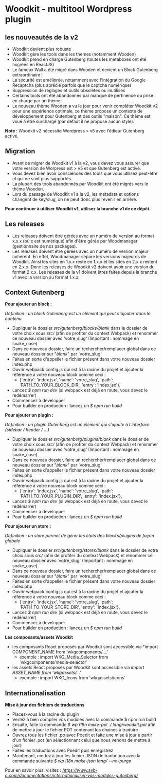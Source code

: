 # Woodkit - multitool Wordpress plugin

## les nouveautés de la v2

* Woodkit devient plus robuste
* Woodkit gère les tools dans les thèmes (notamment Wooden)
* Woodkit prend en charge Gutenberg (toutes les metaboxes ont été migrées en ReactJS)
* Le fameux Wall a été migré dans Wooden et devient un Block Gutenberg extraordinaire !
* La sécurité est améliorée, notamment avec l'intégration du Google Recaptcha (plus aprécié parfois que le captcha numérique)
* Suppression de réglages et outils obsolètes ou inutilisés
* Certains tools ont été abandonnés par manque de pertinence ou prise en charge par un thème.
* Le nouveau thème Wooden a vu le jour pour venir compléter Woodkit v2 pour une expérience optimale, ce thème propose un contexte de développement pour Gutenberg et des outils "maison". Ce thème est voué à être surchargé (par défaut il ne propose aucun style).

**Note :** Woodkit v2 nécessite Wordpress > v5 avec l'édieur Gutenberg activé.

## Migration

* Avant de migrer de Woodkit v1 à la v2, vous devez vous assurer que votre version de Worpress est > v5 et que Gutenberg est activé.
* Vous devez bien avoir consciences des tools que vous utilisez peut-être et qui ne sont plus supportés.
* La plupart des tools abandonnés par Woodkit ont été migrés vers le thème Wooden.
* Lors du passage de Woodkit v1 à la v2, les metadata et options changent de key/slug, on ne peut donc plus revenir en arrière.

**Pour continuer à utiliser Woodkit v1, utilisez la branche v1 de ce dépôt.**

## Les releases

* Les releases doivent être gérées avec un numéro de version au format x.x.x (où x est numérique) afin d'être gérée par Woodmanager (gestionnaire de nos packages).
* Les releases doivent être gérées avec un numéro de version majeur cohérent. En effet, Woodmanager sépare les versions majeures de Woodkit. Ainsi les sites en 1.x.x reste en 1.x.x et les sites en 2.x.x restent en 2.x.x. Donc les releases de Woodkit v2 doivent avoir une version du format 2.x.x. Les releases de la v1 doivent êtres faites depuis la branche v1 avec la version au format 1.x.x.

## Context Gutenberg

**Pour ajouter un block :**

*Définition : un block Gutenberg est un élément qui peut s'ajouter dans le contenu*

* Dupliquer le dossier *src/gutenberg/blocks/_blank_* dans le dossier de votre choix sous *src/* (afin de profiter du context Webpack) et renommer ce nouveau dossier avec 'votre_slug' (Important : nommage en snake_case)
* Dans ce nouveau dossier, faire un rechercher/remplacer global dans ce nouveau dossier sur "_blank_" par 'votre_slug'
* Faites en sorte d'appeller le fichier présent dans votre nouveau dossier index.php
* Ouvrir webpack.config.js qui est à la racine du projet et ajouter la référence à votre nouveau block comme ceci :
  * {'entry': 'index.jsx', 'name': 'votre_slug', 'path': 'PATH_TO_YOUR_BLOCK_DIR', 'entry': 'index.jsx'},
* Lancez *$ npm run dev* (si webpack est déjà en route, vous devez le redémarrer)
* Commencez à developper
* Pour builder en production : lancez un *$ npm run build*

**Pour ajouter un plugin :**

*Définition : un plugin Gutenberg est un élément qui s'ajoute à l'interface (sidebar / header / ...)*

* Dupliquer le dossier *src/gutenberg/plugins/_blank_* dans le dossier de votre choix sous *src/* (afin de profiter du context Webpack) et renommer ce nouveau dossier avec 'votre_slug' (Important : nommage en snake_case)
* Dans ce nouveau dossier, faire un rechercher/remplacer global dans ce nouveau dossier sur "_blank_" par 'votre_slug'
* Faites en sorte d'appeller le fichier présent dans votre nouveau dossier index.php
* Ouvrir webpack.config.js qui est à la racine du projet et ajouter la référence à votre nouveau block comme ceci :
  * {'entry': 'index.jsx', 'name': 'votre_slug', 'path': 'PATH_TO_YOUR_PLUGIN_DIR', 'entry': 'index.jsx'},
* Lancez *$ npm run dev* (si webpack est déjà en route, vous devez le redémarrer)
* Commencez à developper
* Pour builder en production : lancez un *$ npm run build*

**Pour ajouter un store :**

*Définition : un store permet de gérer les états des blocks/plugins de façon globale*

* Dupliquer le dossier *src/gutenberg/stores/_blank_* dans le dossier de votre choix sous *src/* (afin de profiter du context Webpack) et renommer ce nouveau dossier avec 'votre_slug' (Important : nommage en snake_case)
* Dans ce nouveau dossier, faire un rechercher/remplacer global dans ce nouveau dossier sur "_blank_" par 'votre_slug'
* Faites en sorte d'appeller le fichier présent dans votre nouveau dossier index.php
* Ouvrir webpack.config.js qui est à la racine du projet et ajouter la référence à votre nouveau block comme ceci :
  * {'entry': 'index.jsx', 'name': 'votre_slug', 'path': 'PATH_TO_YOUR_STORE_DIR', 'entry': 'index.jsx'},
* Lancez *$ npm run dev* (si webpack est déjà en route, vous devez le redémarrer)
* Commencez à developper
* Pour builder en production : lancez un *$ npm run build*

**Les composants/assets Woodkit**

* les composants React proposés par Woodkit sont accessible via *import COMPONENT_NAME from 'wkgcomponents/....'
  * exemple : import WKG_Media_Selector from 'wkgcomponents/media-selector'
* les assets React proposés par Woodkit sont accessible via *import ASSET_NAME  from 'wkgassets/...'*
  * exemple : import WKG_Icons from 'wkgassets/icons'

## Internationalisation

**Mise à jour des fichiers de traductions**

* Placez-vous à la racine du plugin
* Veillez à bien compiler vos modules avec la commande $ npm run build
* Ensuite, faite la commande *$ wp i18n make-pot ./ lang/woodkit.pot* afin de mettre à jour le fichier POT contenant les chaines à traduire
* Ouvrez tous les fichier .po avec Poedit et faite une mise à jour à partir d'un fichier .pot (en sélectionnant celui que nous venons de mettre à jour)
* Faites les traductions avec Poedit puis enregistrez
* Maintenant, mettez à jour les fichier JSON de traduction avec la commande suivante *$ wp i18n make-json lang/ --no-purge*

Pour en savoir plus, visitez : *https://www.seb-c.com/documentations/internationaliser-vos-modules-gutenberg/*
